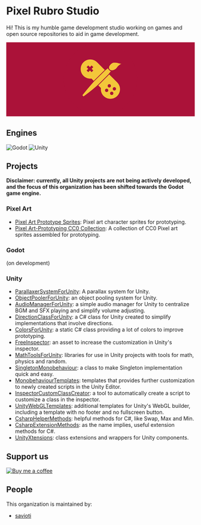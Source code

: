 # Pixel Rubro Studio

Hi! This is my humble game development studio working on games and open source repositories to aid in game development.

![Pixel Rubro Studio](https://github.com/PixelRougeStudio/.github/blob/main/images/logo_github_readme.png?raw=true)

## Engines

![Godot](https://img.shields.io/badge/-Godot-3d3d3d?style=plastic&logo=godotengine)
![Unity](https://img.shields.io/badge/-Unity-3d3d3d?style=plastic&logo=unity)

## Projects

**Disclaimer: currently, all Unity projects are not being actively developed, and the focus of this organization has been shifted towards the Godot game engine.**

### Pixel Art

- [Pixel Art Prototype Sprites](https://github.com/PixelRubro/Pixel-Art-Prototype-Characters): Pixel art character sprites for prototyping.
- [Pixel Art-Prototyping CC0 Collection](https://github.com/PixelRubro/Pixel-Art-Prototyping-CC0-Collection): A collection of CC0 Pixel art sprites assembled for prototyping.

### Godot

(on development)

### Unity

- [ParallaxerSystemForUnity](https://github.com/PixelRubro/ParallaxerSystemForUnity): A parallax system for Unity.
- [ObjectPoolerForUnity](https://github.com/PixelRubro/ObjectPoolerForUnity): an object pooling system for Unity.
- [AudioManagerForUnity](https://github.com/PixelRubro/AudioManagerForUnity): a simple audio manager for Unity to centralize BGM and SFX playing and simplify volume adjusting.
- [DirectionClassForUnity](https://github.com/PixelRubro/DirectionClassForUnity): a C# class for Unity created to simplify implementations that involve directions.
- [ColorsForUnity](https://github.com/PixelRubro/ColorsForUnity): a static C# class providing a lot of colors to improve prototyping.
- [FreeInspector](https://github.com/PixelRubro/FreeInspector): an asset to increase the customization in Unity's inspector.
- [MathToolsForUnity](https://github.com/PixelRubro/MathToolsForUnity): libraries for use in Unity projects with tools for math, physics and random.
- [SingletonMonobehaviour](https://github.com/PixelRubro/SingletonMonobehaviour): a class to make Singleton implementation quick and easy.
- [MonobehaviourTemplates](https://github.com/PixelRubro/MonobehaviourTemplates): templates that provides further customization to newly created scripts in the Unity Editor.
- [InspectorCustomClassCreator](https://github.com/PixelRubro/InspectorCustomClassCreator): a tool to automatically create a script to customize a class in the inspector.
- [UnityWebGLTemplates](https://github.com/PixelRubro/UnityWebGLTemplates): additional templates for Unity's WebGL builder, including a template with no footer and no fullscreen button.
- [CsharpHelperMethods](https://github.com/PixelRubro/CsharpHelperMethods): helpful methods for C#, like Swap, Max and Min.
- [CsharpExtensionMethods](https://github.com/PixelRubro/CsharpExtensionMethods): as the name implies, useful extension methods for C#.
- [UnityXtensions](https://github.com/PixelRubro/UnityXtensions): class extensions and wrappers for Unity components.

## Support us

[![Buy me a coffee](https://img.shields.io/badge/-Buy%20me%20a%20coffee-3d3d3d?style=social&logo=buy-me-a-coffee)](<https://www.buymeacoffee.com/savioti>)

## People

This organization is maintained by:

- [savioti](https://github.com/savioti)
